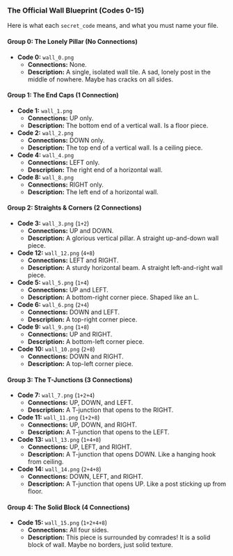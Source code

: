 ### **The Official Wall Blueprint (Codes 0-15)**

Here is what each `secret_code` means, and what you must name your file.

#### **Group 0: The Lonely Pillar (No Connections)**

*   **Code 0:** `wall_0.png`
    *   **Connections:** None.
    *   **Description:** A single, isolated wall tile. A sad, lonely post in the middle of nowhere. Maybe has cracks on all sides.

#### **Group 1: The End Caps (1 Connection)**

*   **Code 1:** `wall_1.png`
    *   **Connections:** UP only.
    *   **Description:** The bottom end of a vertical wall. Is a floor piece.
*   **Code 2:** `wall_2.png`
    *   **Connections:** DOWN only.
    *   **Description:** The top end of a vertical wall. Is a ceiling piece.
*   **Code 4:** `wall_4.png`
    *   **Connections:** LEFT only.
    *   **Description:** The right end of a horizontal wall.
*   **Code 8:** `wall_8.png`
    *   **Connections:** RIGHT only.
    *   **Description:** The left end of a horizontal wall.

#### **Group 2: Straights & Corners (2 Connections)**

*   **Code 3:** `wall_3.png` (`1+2`)
    *   **Connections:** UP and DOWN.
    *   **Description:** A glorious vertical pillar. A straight up-and-down wall piece.
*   **Code 12:** `wall_12.png` (`4+8`)
    *   **Connections:** LEFT and RIGHT.
    *   **Description:** A sturdy horizontal beam. A straight left-and-right wall piece.
*   **Code 5:** `wall_5.png` (`1+4`)
    *   **Connections:** UP and LEFT.
    *   **Description:** A bottom-right corner piece. Shaped like an L.
*   **Code 6:** `wall_6.png` (`2+4`)
    *   **Connections:** DOWN and LEFT.
    *   **Description:** A top-right corner piece.
*   **Code 9:** `wall_9.png` (`1+8`)
    *   **Connections:** UP and RIGHT.
    *   **Description:** A bottom-left corner piece.
*   **Code 10:** `wall_10.png` (`2+8`)
    *   **Connections:** DOWN and RIGHT.
    *   **Description:** A top-left corner piece.

#### **Group 3: The T-Junctions (3 Connections)**

*   **Code 7:** `wall_7.png` (`1+2+4`)
    *   **Connections:** UP, DOWN, and LEFT.
    *   **Description:** A T-junction that opens to the RIGHT.
*   **Code 11:** `wall_11.png` (`1+2+8`)
    *   **Connections:** UP, DOWN, and RIGHT.
    *   **Description:** A T-junction that opens to the LEFT.
*   **Code 13:** `wall_13.png` (`1+4+8`)
    *   **Connections:** UP, LEFT, and RIGHT.
    *   **Description:** A T-junction that opens DOWN. Like a hanging hook from ceiling.
*   **Code 14:** `wall_14.png` (`2+4+8`)
    *   **Connections:** DOWN, LEFT, and RIGHT.
    *   **Description:** A T-junction that opens UP. Like a post sticking up from floor.

#### **Group 4: The Solid Block (4 Connections)**

*   **Code 15:** `wall_15.png` (`1+2+4+8`)
    *   **Connections:** All four sides.
    *   **Description:** This piece is surrounded by comrades! It is a solid block of wall. Maybe no borders, just solid texture.
